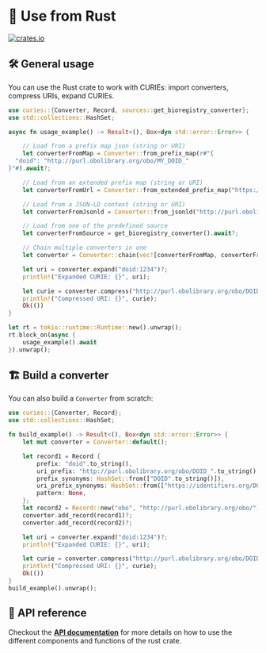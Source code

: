 # 🦀 Use from Rust

[![crates.io](https://img.shields.io/crates/v/curies.svg)](https://crates.io/crates/curies)

## 🛠️ General usage

You can use the Rust crate to work with CURIEs: import converters, compress URIs, expand CURIEs.

```rust
use curies::{Converter, Record, sources::get_bioregistry_converter};
use std::collections::HashSet;

async fn usage_example() -> Result<(), Box<dyn std::error::Error>> {

    // Load from a prefix map json (string or URI)
    let converterFromMap = Converter::from_prefix_map(r#"{
  "doid": "http://purl.obolibrary.org/obo/MY_DOID_"
}"#).await?;

    // Load from an extended prefix map (string or URI)
    let converterFromUrl = Converter::from_extended_prefix_map("https://raw.githubusercontent.com/biopragmatics/bioregistry/main/exports/contexts/bioregistry.epm.json").await?;

    // Load from a JSON-LD context (string or URI)
    let converterFromJsonld = Converter::from_jsonld("http://purl.obolibrary.org/meta/obo_context.jsonld").await?;

    // Load from one of the predefined source
    let converterFromSource = get_bioregistry_converter().await?;

    // Chain multiple converters in one
    let converter = Converter::chain(vec![converterFromMap, converterFromUrl, converterFromSource])?;

    let uri = converter.expand("doid:1234")?;
    println!("Expanded CURIE: {}", uri);

    let curie = converter.compress("http://purl.obolibrary.org/obo/DOID_1234")?;
    println!("Compressed URI: {}", curie);
    Ok(())
}

let rt = tokio::runtime::Runtime::new().unwrap();
rt.block_on(async {
    usage_example().await
}).unwrap();
```

## 🏗️ Build a converter

You can also build a `Converter` from scratch:

```rust
use curies::{Converter, Record};
use std::collections::HashSet;

fn build_example() -> Result<(), Box<dyn std::error::Error>> {
    let mut converter = Converter::default();

    let record1 = Record {
        prefix: "doid".to_string(),
        uri_prefix: "http://purl.obolibrary.org/obo/DOID_".to_string(),
        prefix_synonyms: HashSet::from(["DOID".to_string()]),
        uri_prefix_synonyms: HashSet::from(["https://identifiers.org/DOID/"].map(String::from)),
        pattern: None,
    };
    let record2 = Record::new("obo", "http://purl.obolibrary.org/obo/");
    converter.add_record(record1)?;
    converter.add_record(record2)?;

    let uri = converter.expand("doid:1234")?;
    println!("Expanded CURIE: {}", uri);

    let curie = converter.compress("http://purl.obolibrary.org/obo/DOID_1234")?;
    println!("Compressed URI: {}", curie);
    Ok(())
}
build_example().unwrap();
```

## 📖 API reference

Checkout the **[API documentation](https://docs.rs/curies)** for more details on how to use the different components and functions of the rust crate.
